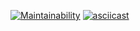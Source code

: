 [![Maintainability](https://api.codeclimate.com/v1/badges/a99a88d28ad37a79dbf6/maintainability)](https://codeclimate.com/github/sol-un/backend-project-lvl1/)
[![asciicast](https://asciinema.org/a/8KAUs3mGKDyNr9Rwyb2ZAqEFA.svg)](https://asciinema.org/a/8KAUs3mGKDyNr9Rwyb2ZAqEFA)
